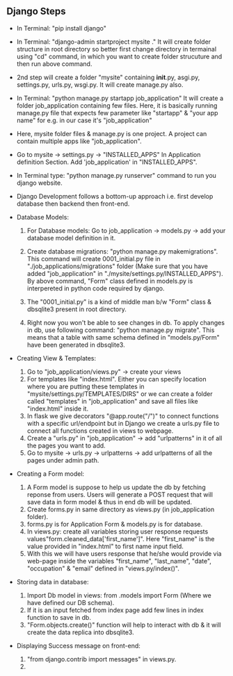 ## Django Steps

* In Terminal: "pip install django"

* In Terminal: "django-admin startproject mysite ." It will create folder structure in root directory so better first change directory in termainal using "cd" command, in which you want to create folder strucuture and then run above command.

* 2nd step will create a folder "mysite" containing __init__.py, asgi.py, settings.py, urls.py, wsgi.py. It will create manage.py also.

* In Terminal: "python manage.py startapp job_application" It will create a folder job_application containing few files. Here, it is basically running manage.py file that expects few parameter like "startapp" & "your app name" for e.g. in our case it's "job_application"

* Here, mysite folder files & manage.py is one project. A project can contain multiple apps like "job_application".

* Go to mysite -> settings.py -> "INSTALLED_APPS" In Application definition Section. Add 'job_application' in "INSTALLED_APPS". 

* In Terminal type: "python manage.py runserver" command to run you django website.

* Django Development follows a bottom-up approach i.e. first develop database then backend then front-end.

* Database Models:
    1. For Database models: Go to job_application -> models.py -> add your database model definition in it.

    2. Create database migrations: "python manage.py makemigrations". This command will create 0001_initial.py file in "./job_applications/migrations" folder (Make sure that you have added "job_application" in "./mysite/settings.py/INSTALLED_APPS"). By above command, "Form" class defined in models.py is interpereted in python code required by django.

    3. The "0001_initial.py" is a kind of middle man b/w "Form" class & dbsqlite3 present in root directory.

    4. Right now you won't be able to see changes in db. To apply changes in db, use following command: "python manage.py migrate". This means that a table with same schema defined in "models.py/Form" have been generated in dbsqlite3.

* Creating View & Templates:
    1. Go to "job_application/views.py" -> create your views
    2. For templates like "index.html". Either you can specify location where you are putting these templates in "mysite/settings.py/TEMPLATES/DIRS" or we can create a folder called "templates" in "job_application" and save all files like "index.html" inside it.
    3. In flask we give decorators "@app.route("/")" to connect functions with a specific url/endpoint but in Django we create a urls.py file to connect all functions created in views to webpage.
    4. Create a "urls.py" in "job_application" -> add "urlpatterns" in it of all the pages you want to add.
    5. Go to mysite -> urls.py -> urlpatterns -> add urlpatterns of all the pages under admin path.

* Creating a Form model:
    1. A Form model is suppose to help us update the db by fetching reponse from users. Users will generate a POST request that will save data in form model & thus in end db will be updated.
    2. Create forms.py in same directory as views.py (in job_application folder). 
    3. forms.py is for Application Form & models.py is for database.
    4. In views.py: create all variables storing user response requests values"form.cleaned_data['first_name']". Here "first_name" is the value provided in "index.html" to first name input field.
    5. With this we will have users response that he/she would provide via web-page inside the variables "first_name", "last_name", "date", "occupation" & "email" defined in "views.py/index()".

*  Storing data in database:
    1. Import Db model in views: from .models import Form (Where we have defined our DB schema).
    2. If it is an input fetched from index page add few lines in index function to save in db.
    3. "Form.objects.create()" function will help to interact with db & it will create the data replica into dbsqlite3.

* Displaying Success message on front-end:
    1. "from django.contrib import messages" in views.py.
    2.   